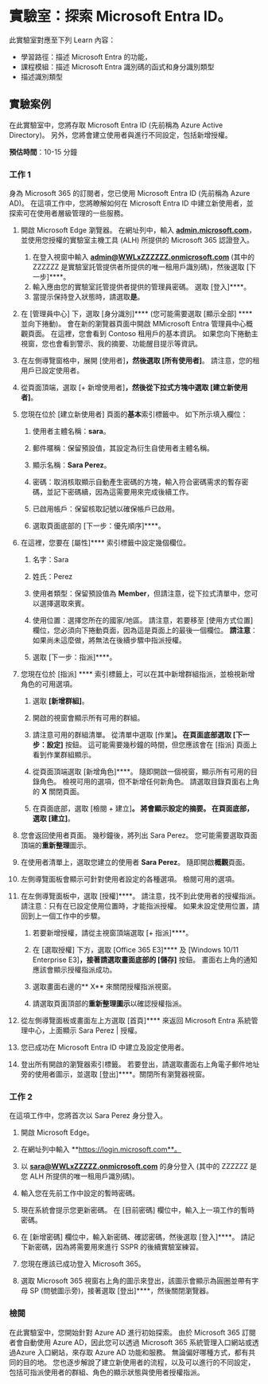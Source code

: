 <!---
---
實驗室：標題：「探索 Microsoft Entra ID 使用者設定」學習路徑/課程模組/單元：「學習路徑：描述 Microsoft Entra 的功能；課程模組 1：描述 Microsoft Entra ID 的功能和識別類型；單元 3：描述 Microsoft Entra 識別類型」
---
--->

# 實驗室：探索 Microsoft Entra ID。

此實驗室對應至下列 Learn 內容：

- 學習路徑：描述 Microsoft Entra 的功能，
- 課程模組：描述 Microsoft Entra 識別碼的函式和身分識別類型
- 描述識別類型

## 實驗案例

在此實驗室中，您將存取 Microsoft Entra ID (先前稱為 Azure Active Directory)。  另外，您將會建立使用者與進行不同設定，包括新增授權。  

**預估時間**：10-15 分鐘

### 工作 1

身為 Microsoft 365 的訂閱者，您已使用 Microsoft Entra ID (先前稱為 Azure AD)。  在這項工作中，您將瞭解如何在 Microsoft Entra ID 中建立新使用者，並探索可在使用者層級管理的一些服務。

1. 開啟 Microsoft Edge 瀏覽器。 在網址列中，輸入 **[admin.microsoft.com](https://admin.microsoft.com)**，並使用您授權的實驗室主機工具 (ALH) 所提供的 Microsoft 365 認證登入。
    1. 在登入視窗中輸入 **admin@WWLxZZZZZZ.onmicrosoft.com** (其中的 ZZZZZZ 是實驗室託管提供者所提供的唯一租用戶識別碼)，然後選取 [下一步]****。
    1. 輸入應由您的實驗室託管提供者提供的管理員密碼。 選取 [登入]****。
    1. 當提示保持登入狀態時，請選取**是**。

1. 在 [管理員中心] 下，選取 [身分識別]**** (您可能需要選取 [顯示全部] **** 並向下捲動)。  會在新的瀏覽器頁面中開啟 MMicrosoft Entra 管理員中心概觀頁面。 在這裡，您會看到 Contoso 租用戶的基本資訊。 如果您向下捲動主視窗，您也會看到警示、我的摘要、功能醒目提示等資訊。

1. 在左側導覽窗格中，展開 [使用者]****，然後選取 [所有使用者]****。 請注意，您的租用戶已設定使用者。

1. 從頁面頂端，選取 [+ 新增使用者]****，然後從下拉式方塊中選取 [建立新使用者]****。

1. 您現在位於  [建立新使用者] 頁面的**基本**索引標籤中。 如下所示填入欄位：
    1. 使用者主體名稱：**sara**。

    1. 郵件暱稱：保留預設值，其設定為衍生自使用者主體名稱。

    1. 顯示名稱：**Sara Perez**。

    1. 密碼：取消核取顯示自動產生密碼的方塊，輸入符合密碼需求的暫存密碼，並記下密碼續，因為這需要用來完成後續工作。

    1. 已啟用帳戶：保留核取記號以確保帳戶已啟用。

    1. 選取頁面底部的 [下一步：優先順序]****。

1. 在這裡，您要在 [屬性]**** 索引標籤中設定幾個欄位。

    1. 名字：Sara

    1. 姓氏：Perez

    1. 使用者類型：保留預設值為 **Member**，但請注意，從下拉式清單中，您可以選擇選取來賓。

    1. 使用位置：選擇您所在的國家/地區。  請注意，若要移至 [使用方式位置] 欄位，您必須向下捲動頁面，因為這是頁面上的最後一個欄位。  **請注意**：如果尚未這麼做，將無法在後續步驟中指派授權。

    1. 選取 [下一步：指派]****。

1. 您現在位於 [指派] **** 索引標籤上，可以在其中新增群組指派，並檢視新增角色的可用選項。

    1. 選取 **[新增群組]**。

    1. 開啟的視窗會顯示所有可用的群組。  

    1. 請注意可用的群組清單。  從清單中選取 [作業]****。  在頁面底部選取 [下一步：設定]**** 按鈕。  這可能需要幾秒鐘的時間，但您應該會在 [指派] 頁面上看到作業群組顯示。

    1. 從頁面頂端選取 [新增角色]****。  隨即開啟一個視窗，顯示所有可用的目錄角色。  檢視可用的選項，但不新增任何新角色。  請選取目錄頁面右上角的 **X** 關閉頁面。
    1. 在頁面底部，選取 [檢閱 + 建立]****。 將會顯示設定的摘要。  在頁面底部，選取 [建立]****。

1. 您會返回使用者頁面。  幾秒鐘後，將列出 Sara Perez。  您可能需要選取頁面頂端的**重新整理**圖示。

1. 在使用者清單上，選取您建立的使用者 **Sara Perez**。  隨即開啟**概觀**頁面。

1. 左側導覽面板會顯示可針對使用者設定的各種選項。 檢閱可用的選項。

1. 在左側導覽面板中，選取 [授權]****。  請注意，找不到此使用者的授權指派。  請注意：只有在已設定使用位置時，才能指派授權。 如果未設定使用位置，請回到上一個工作中的步驟。

    1. 若要新增授權，請從主視窗頂端選取 [+ 指派]****。

    1. 在 [選取授權] 下方，選取 [Office 365 E3]**** 及 [Windows 10/11 Enterprise E3]****，接著請選取畫面底部的 [儲存]**** 按鈕。 畫面右上角的通知應該會顯示授權指派成功。

    1. 選取畫面右邊的** X** 來關閉授權指派視窗。

    1. 請選取頁面頂部的**重新整理圖示**以確認授權指派。

1. 從左側導覽面板或畫面左上方選取 [首頁]**** 來返回 Microsoft Entra 系統管理中心，上面顯示 Sara Perez | 授權。

1. 您已成功在 Microsoft Entra ID 中建立及設定使用者。

1. 登出所有開啟的瀏覽器索引標籤。 若要登出，請選取畫面右上角電子郵件地址旁的使用者圖示，並選取 [登出]****。關閉所有瀏覽器視窗。

### 工作 2

在這項工作中，您將首次以 Sara Perez 身分登入。

1. 開啟 Microsoft Edge。

2. 在網址列中輸入 **https://login.microsoft.com**。

3. 以 **sara@WWLxZZZZZ.onmicrosoft.com** 的身分登入 (其中的 ZZZZZZ 是您 ALH 所提供的唯一租用戶識別碼)。
4. 輸入您在先前工作中設定的暫時密碼。

5. 現在系統會提示您更新密碼。 在 [目前密碼] 欄位中，輸入上一項工作的暫時密碼。

6. 在 [新增密碼] 欄位中，輸入新密碼、確認密碼，然後選取 [登入]****。  請記下新密碼，因為將需要用來進行 SSPR 的後續實驗室練習。

7. 您現在應該已成功登入 Microsoft 365。

8. 選取 Microsoft 365 視窗右上角的圖示來登出，該圖示會顯示為圓圈並帶有字母 SP (問號圖示旁)，接著選取 [登出]****，然後關閉瀏覽器。

### 檢閱

在此實驗室中，您開始針對 Azure AD 進行初始探索。 由於 Microsoft 365 訂閱者會自動使用 Azure AD，因此您可以透過 Microsoft 365 系統管理入口網站或透過Azure 入口網站，來存取 Azure AD 功能和服務。  無論偏好哪種方式，都有共同的目的地。  您也逐步解說了建立新使用者的流程，以及可以進行的不同設定，包括可指派使用者的群組、角色的顯示狀態與使用者授權指派。
